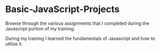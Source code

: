 # Basic-JavaScript-Projects

Browse through the various assignments that I completed during the Javascript portion of my training.

During my training I learned the fundamentals of Javascript and how to utilize it.
